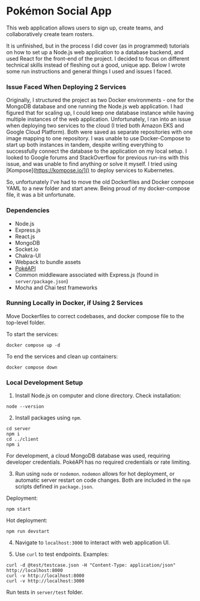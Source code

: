 # Pokémon Social App

This web application allows users to sign up, create teams, and collaboratively
create team rosters. 

It is unfinished, but in the process I did cover (as in programmed) tutorials on how to set up a Node.js
web application to a database backend, and used React for the front-end of the project.
I decided to focus on different technical skills instead of fleshing out a good, unique app. 
Below I wrote some run instructions and general things I used and issues I faced. 

### Issue Faced When Deploying 2 Services

Originally, I structured the project as two Docker environments - one for the MongoDB database
and one running the Node.js web application. I had figured that for scaling up, I could keep
one database instance while having multiple instances of the web application. Unfortunately,
I ran into an issue when deploying two services to the cloud (I tried both Amazon EKS and
Google Cloud Platform). Both were saved as separate repositories with one image mapping to one repository.
I was unable to use Docker-Compose to start up both instances in tandem, despite writing everything
to successfully connect the database to the application on my local setup. I looked to Google forums and StackOverflow
for previous run-ins with this issue, and was unable to find anything or solve it myself. I tried using [Kompose](https://kompose.io/]()
to deploy services to Kubernetes.

So, unfortunately I've had to move the old Dockerfiles and Docker compose YAML to a new folder and start anew.
Being proud of my docker-compose file, it was a bit unfortunate.

### Dependencies

- Node.js
- Express.js
- React.js
- MongoDB
- Socket.io
- Chakra-UI
- Webpack to bundle assets
- [PokéAPI](https://pokeapi.co/)
- Common middleware associated with Express.js (found in `server/package.json`)
- Mocha and Chai test frameworks


### Running Locally in Docker, if Using 2 Services

Move Dockerfiles to correct codebases, and docker compose file to the top-level folder.

To start the services:

```
docker compose up -d
```

To end the services and clean up containers:

```
docker compose down
```

### Local Development Setup

1. Install Node.js on computer and clone directory. Check installation:

```
node --version
```

2. Install packages using `npm`. 

```
cd server
npm i 
cd ../client
npm i 
```

For development, a cloud MongoDB database was used, requiring developer credentials.
PokéAPI has no required credentials or rate limiting.

3. Run using `node` or `nodemon`. `nodemon` allows for hot deployment, or automatic server restart on code changes.
Both are included in the `npm` scripts defined in `package.json`.

Deployment:
```
npm start
```

Hot deployment:
```
npm run devstart
```

4. Navigate to `localhost:3000` to interact with web application UI.

5. Use `curl` to test endpoints. Examples:

```
curl -d @test/testcase.json -H "Content-Type: application/json" http://localhost:8000
curl -v http://localhost:8000
curl -v http://localhost:3000
```

Run tests in `server/test` folder.

